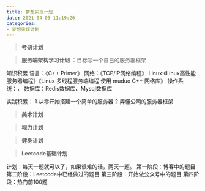 ```yaml
---
title: 梦想实现计划
date: 2021-04-03 11:19:26
categories: 
- 梦想实现计划
---
```


> **考研计划**

> **服务端架构学习计划** ：目标写一个自己的服务器框架

知识积累
语言：《C++ Primer》
网络：《TCP/IP网络编程》
Linux:《Linux高性能服务器编程》《Linux 多线程服务端编程 使用 muduo C++ 网络库》
操作系统：，
数据库：Redis数据库，Mysql数据库

实践积累：
1.从零开始搭建一个简单的服务器
2.弄懂公司的服务器框架



> **美术计划**

> **视力计划**

> **健身计划**

> **Leetcode基础计划**

计划：每天一题就可以了，如果很难的话，两天一题。
第一阶段：博客中的题目
第二阶段：Leetcode中已经做过的题目
第三阶段：开始做公众号中的题目
第四阶段：热门前100题


